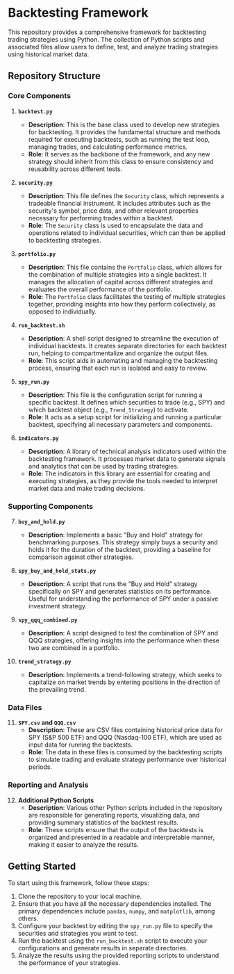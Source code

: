 # Backtesting Framework

This repository provides a comprehensive framework for backtesting trading strategies using Python. The collection of Python scripts and associated files allow users to define, test, and analyze trading strategies using historical market data.

## Repository Structure

### Core Components

1. **`backtest.py`**
   - **Description**: This is the base class used to develop new strategies for backtesting. It provides the fundamental structure and methods required for executing backtests, such as running the test loop, managing trades, and calculating performance metrics.
   - **Role**: It serves as the backbone of the framework, and any new strategy should inherit from this class to ensure consistency and reusability across different tests.

2. **`security.py`**
   - **Description**: This file defines the `Security` class, which represents a tradeable financial instrument. It includes attributes such as the security's symbol, price data, and other relevant properties necessary for performing trades within a backtest.
   - **Role**: The `Security` class is used to encapsulate the data and operations related to individual securities, which can then be applied to backtesting strategies.

3. **`portfolio.py`**
   - **Description**: This file contains the `Portfolio` class, which allows for the combination of multiple strategies into a single backtest. It manages the allocation of capital across different strategies and evaluates the overall performance of the portfolio.
   - **Role**: The `Portfolio` class facilitates the testing of multiple strategies together, providing insights into how they perform collectively, as opposed to individually.

4. **`run_backtest.sh`**
   - **Description**: A shell script designed to streamline the execution of individual backtests. It creates separate directories for each backtest run, helping to compartmentalize and organize the output files.
   - **Role**: This script aids in automating and managing the backtesting process, ensuring that each run is isolated and easy to review.

5. **`spy_run.py`**
   - **Description**: This file is the configuration script for running a specific backtest. It defines which securities to trade (e.g., SPY) and which backtest object (e.g., `Trend_Strategy`) to activate.
   - **Role**: It acts as a setup script for initializing and running a particular backtest, specifying all necessary parameters and components.

6. **`indicators.py`**
   - **Description**: A library of technical analysis indicators used within the backtesting framework. It processes market data to generate signals and analytics that can be used by trading strategies.
   - **Role**: The indicators in this library are essential for creating and executing strategies, as they provide the tools needed to interpret market data and make trading decisions.

### Supporting Components

7. **`buy_and_hold.py`**
   - **Description**: Implements a basic "Buy and Hold" strategy for benchmarking purposes. This strategy simply buys a security and holds it for the duration of the backtest, providing a baseline for comparison against other strategies.

8. **`spy_buy_and_hold_stats.py`**
   - **Description**: A script that runs the "Buy and Hold" strategy specifically on SPY and generates statistics on its performance. Useful for understanding the performance of SPY under a passive investment strategy.

9. **`spy_qqq_combined.py`**
   - **Description**: A script designed to test the combination of SPY and QQQ strategies, offering insights into the performance when these two are combined in a portfolio.

10. **`trend_strategy.py`**
    - **Description**: Implements a trend-following strategy, which seeks to capitalize on market trends by entering positions in the direction of the prevailing trend.

### Data Files

11. **`SPY.csv` and `QQQ.csv`**
    - **Description**: These are CSV files containing historical price data for SPY (S&P 500 ETF) and QQQ (Nasdaq-100 ETF), which are used as input data for running the backtests.
    - **Role**: The data in these files is consumed by the backtesting scripts to simulate trading and evaluate strategy performance over historical periods.

### Reporting and Analysis

12. **Additional Python Scripts**
    - **Description**: Various other Python scripts included in the repository are responsible for generating reports, visualizing data, and providing summary statistics of the backtest results.
    - **Role**: These scripts ensure that the output of the backtests is organized and presented in a readable and interpretable manner, making it easier to analyze the results.

## Getting Started

To start using this framework, follow these steps:

1. Clone the repository to your local machine.
2. Ensure that you have all the necessary dependencies installed. The primary dependencies include `pandas`, `numpy`, and `matplotlib`, among others.
3. Configure your backtest by editing the `spy_run.py` file to specify the securities and strategies you want to test.
4. Run the backtest using the `run_backtest.sh` script to execute your configurations and generate results in separate directories.
5. Analyze the results using the provided reporting scripts to understand the performance of your strategies.

